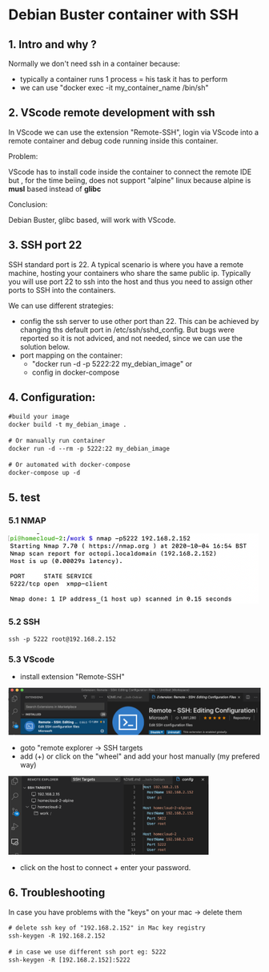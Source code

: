 # Debian Buster container with SSH

## 1. Intro and why ?

Normally we don't need ssh in a container because:
- typically a container runs 1 process = his task it has to perform
- we  can use  "docker exec -it my_container_name /bin/sh"

## 2. VScode remote development with ssh

In VScode we can use the extension "Remote-SSH", login via VScode into a remote container and debug code running inside this container.

Problem:

VScode has to install code inside the container to connect the remote IDE but , for the time beiing, does not support "alpine" linux because alpine is **musl** based instead of **glibc**

Conclusion:

Debian Buster, glibc based, will work with VScode.

## 3. SSH port 22

SSH standard port is 22. A typical scenario is where you have a remote machine, hosting your containers who share the same public ip. Typically you will use port 22 to ssh into the host and thus you need to assign other ports to SSH into the containers. 

We can use different strategies:

- config the ssh server to use other port than 22. This can be achieved by changing ths default port in /etc/ssh/sshd_config. But bugs were reported so it is not adviced, and not needed, since we can use the solution below. 
- port mapping on the container:
    - "docker run -d -p 5222:22 my_debian_image"
    or
    - config in docker-compose

## 4. Configuration:

```
#build your image
docker build -t my_debian_image . 

# Or manually run container
docker run -d --rm -p 5222:22 my_debian_image 

# Or automated with docker-compose
docker-compose up -d
```

## 5. test

### 5.1 NMAP

<img src="./img/nmap.png" width="500px">

### 5.2 SSH

```
ssh -p 5222 root@192.168.2.152
```

### 5.3 VScode

- install extension "Remote-SSH"

<img src="./img/remote-ssh-extension.png" width="600px">

- goto "remote explorer -> SSH targets
- add (+) or click on the "wheel" and add your host manually (my prefered way)

<img src="./img/ssh-target-config.png" width="400px">

- click on the host to connect + enter your password.


## 6. Troubleshooting

In case you have problems with the "keys" on your mac -> delete them

```
# delete ssh key of "192.168.2.152" in Mac key registry
ssh-keygen -R 192.168.2.152

# in case we use different ssh port eg: 5222
ssh-keygen -R [192.168.2.152]:5222
```


